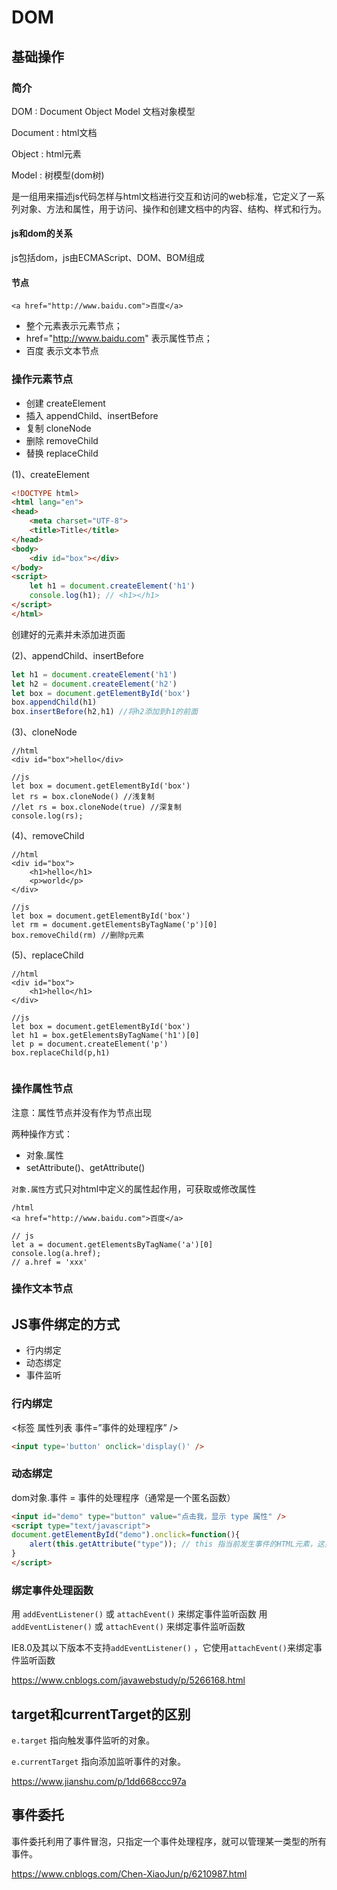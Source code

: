 # DOM

## 基础操作
### 简介
DOM : Document Object Model 文档对象模型

Document : html文档

Object : html元素

Model : 树模型(dom树)

是一组用来描述js代码怎样与html文档进行交互和访问的web标准，它定义了一系列对象、方法和属性，用于访问、操作和创建文档中的内容、结构、样式和行为。

#### js和dom的关系

js包括dom，js由ECMAScript、DOM、BOM组成

#### 节点
```
<a href="http://www.baidu.com">百度</a>
```
+ 整个元素表示元素节点；
+ href="http://www.baidu.com" 表示属性节点；
+ 百度 表示文本节点

### 操作元素节点

+ 创建 createElement
+ 插入 appendChild、insertBefore
+ 复制 cloneNode
+ 删除 removeChild
+ 替换 replaceChild

(1)、createElement
```html
<!DOCTYPE html>
<html lang="en">
<head>
    <meta charset="UTF-8">
    <title>Title</title>
</head>
<body>
    <div id="box"></div>
</body>
<script>
    let h1 = document.createElement('h1')
    console.log(h1); // <h1></h1>
</script>
</html>
```
创建好的元素并未添加进页面

(2)、appendChild、insertBefore
```js
let h1 = document.createElement('h1')
let h2 = document.createElement('h2')
let box = document.getElementById('box')
box.appendChild(h1)
box.insertBefore(h2,h1) //将h2添加到h1的前面
```
(3)、cloneNode
```
//html
<div id="box">hello</div>

//js
let box = document.getElementById('box')
let rs = box.cloneNode() //浅复制
//let rs = box.cloneNode(true) //深复制
console.log(rs);
```
(4)、removeChild
```
//html
<div id="box">
    <h1>hello</h1>
    <p>world</p>
</div>

//js
let box = document.getElementById('box')
let rm = document.getElementsByTagName('p')[0]
box.removeChild(rm) //删除p元素
```
(5)、replaceChild
```
//html
<div id="box">
    <h1>hello</h1>
</div>

//js
let box = document.getElementById('box')
let h1 = box.getElementsByTagName('h1')[0]
let p = document.createElement('p')
box.replaceChild(p,h1)
    
```

### 操作属性节点

注意：属性节点并没有作为节点出现

两种操作方式：
+ 对象.属性
+ setAttribute()、getAttribute()

`对象.属性`方式只对html中定义的属性起作用，可获取或修改属性
```
/html
<a href="http://www.baidu.com">百度</a>

// js
let a = document.getElementsByTagName('a')[0]
console.log(a.href);
// a.href = 'xxx'
```


### 操作文本节点


## JS事件绑定的方式

 + 行内绑定
 + 动态绑定
 + 事件监听
 
### 行内绑定

<标签 属性列表 事件=”事件的处理程序” />
```html
<input type='button' onclick='display()' />
```

### 动态绑定

dom对象.事件 = 事件的处理程序（通常是一个匿名函数）
```html
<input id="demo" type="button" value="点击我，显示 type 属性" />
<script type="text/javascript">
document.getElementById("demo").onclick=function(){
    alert(this.getAttribute("type")); // this 指当前发生事件的HTML元素，这里是<div>标签
}
</script>
```

### 绑定事件处理函数

用 `addEventListener()` 或 `attachEvent()` 来绑定事件监听函数
用 `addEventListener()` 或 `attachEvent()` 来绑定事件监听函数

IE8.0及其以下版本不支持`addEventListener()` ，它使用`attachEvent()`来绑定事件监听函数

https://www.cnblogs.com/javawebstudy/p/5266168.html

## target和currentTarget的区别
`e.target` 指向触发事件监听的对象。

`e.currentTarget` 指向添加监听事件的对象。

https://www.jianshu.com/p/1dd668ccc97a

## 事件委托
事件委托利用了事件冒泡，只指定一个事件处理程序，就可以管理某一类型的所有事件。

https://www.cnblogs.com/Chen-XiaoJun/p/6210987.html